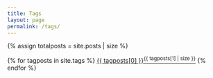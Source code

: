 ```yaml
---
title: Tags
layout: page
permalink: /tags/
---
```


{% assign totalposts = site.posts | size %}

{% for tagposts in site.tags %} <a href="{{ site.url }}/tags/{{ tagposts[0] | downcase }}" style="font-size:{{ tagposts[1] | size | times: 800 | divided_by: totalposts | plus: 75 }}%">{{ tagposts[0] }}<sup>{{ tagposts[1] | size }}</sup></a> {% endfor %}

